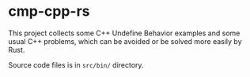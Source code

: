 # cmp-cpp-rs

This project collects some C++ Undefine Behavior examples and some usual C++ problems, which can be avoided or be solved more easily by Rust.

Source code files is in `src/bin/` directory.
